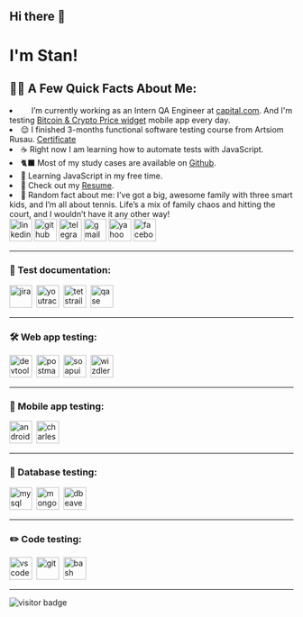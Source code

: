 ## Hi there 👋

# I'm Stan!

<h2>👨‍💻 A Few Quick Facts About Me:</h2>
<li> <img src="https://cdn.brandfetch.io/id-0HYn-9P/w/400/h/400/theme/dark/icon.jpeg?c=1dxbfHSJFAPEGdCLU4o5B" height="15" ></h2> I’m currently working as an Intern QA Engineer at <a href="https://www.capital.com/">capital.com</a>. And I'm testing <a href="https://play.google.com/store/apps/details?id=com.currency.exchange.widgetscrypto&hl=en_US">Bitcoin & Crypto Price widget</a> mobile app every day.</li>
<li> 😌 I finished 3-months functional software testing course from Artsiom Rusau. <a href="https://drive.google.com/file/d/1ZLaE_vsG-bdGf0pZxbhCldgChWrZ3Nn5/view?usp=sharing">Certificate</a> </li>
<li> ☕ Right now I am learning how to automate tests with JavaScript.</li>
<li> 🐈‍⬛ Most of my study cases are available on <a href="https://github.com/StanTokarev/">Github</a>.</li> </li>
<li> 📖 Learning JavaScript in my free time.</li>
<li>📙 Check out my <a href="https://drive.google.com/file/d/1rPoPWCSrFIZ2ynKDKF3D8xWClASIC49Q/view?usp=sharing">Resume</a>.</li> 
<li>🧣 Random fact about me: I’ve got a big, awesome family with three smart kids, and I’m all about tennis. Life’s a mix of family chaos and hitting the court, and I wouldn’t have it any other way! </li>
<a href= "https://www.linkedin.com/in/stan-tokarev/"><img src="https://img.icons8.com/?size=512&id=13930&format=png" width="40" height="40" alt="linkedin"/></a>
<a href= "https://github.com/StanTokarev"><img src="https://icons.iconarchive.com/icons/papirus-team/papirus-apps/256/github-icon.png" width="40" height="40" alt="github"/></a>
<a href= "https://t.me/stantokarev"><img src="https://img.icons8.com/?size=512&id=63306&format=png" width="40" height="40" alt="telegram"/></a>
<a href= "mailto:nosovertka@gmail.com"><img src="https://img.icons8.com/?size=512&id=P7UIlhbpWzZm&format=png" width="40" height="40" alt="gmail"/></a>
<a href= "mailto:stan.tokarev@yahoo.com"><img src="https://img.icons8.com/?size=100&id=9N3LO52MKuiT&format=png&color=000000" width="40" height="40" alt="yahoo mail"/></a>
<a href= "https://www.facebook.com/stantokarev/"><img src="https://img.icons8.com/?size=100&id=13912&format=png&color=000000" width="40" height="40" alt="facebook"/></a>
</p>
</ul>

---

### 📁 Test documentation:

<div>
  <img src="https://cdn.jsdelivr.net/gh/devicons/devicon/icons/jira/jira-original.svg" title="jira" alt="jira" width="40" height="40"/>&nbsp
  <img src="https://upload.wikimedia.org/wikipedia/commons/thumb/8/8d/YouTrack_Icon.svg/1024px-YouTrack_Icon.svg.png?20200803082248" title="youtrack" alt="youtrack" width="40" height="40"/>&nbsp
  <img src="https://codahosted.io/packs/21236/unversioned/assets/LOGO/ba1091c59bab89cd2fd0f289622731fe16113d7b00905abe64759c313a4b73b76c1b0426076ed76cb74752234c734131df46992d5b8b48fc13e264240e4f7119f736cfeb64df36ded54b5cbf6198b9cadedf18dd0cac5c7dbcd16e6336c29363cd1292ba" title="testrail" alt="tetstrail" width="40" height="40"/>&nbsp
  <img src="https://luna1.co/eb0187.png" title="qase" alt="qase" width="40" height="40"/>&nbsp
</div>

---

### 🛠 Web app testing:

<div>
  <img src="https://d33wubrfki0l68.cloudfront.net/38b5c953a4667366685d55db55d057c86db1fc54/a0fdc/static/acae6b24d940347661ca901ea07f47c1/chrome-dev-logo-icon.png" title="devtools" alt="devtools" width="40" height="40"/>&nbsp
  <img src="https://seeklogo.com/images/P/postman-logo-0087CA0D15-seeklogo.com.png" title="postman" alt="postman" width="40" height="40"/>&nbsp
  <img src="https://static0.smartbear.co/smartbearbrand/media/images/home/soapui-icon.svg" title="soapui" alt="soapui" width="40" height="40"/>&nbsp
  <img src="https://lh3.googleusercontent.com/OJ9MppSwH9rKsQc0958jplweAl9I0dM5zDMWknso5NLGTvs0cBWuefFsZq32InrwOD2XYJsqnPX4oio1o32Oqbdhsw=s60" title="wizdler" alt="wizdler" width="40" height="40"/>&nbsp
</div>

---

### 📱 Mobile app testing:

<div>
  <img src="https://cdn.jsdelivr.net/gh/devicons/devicon/icons/androidstudio/androidstudio-original.svg" title="android-studio" alt="android-studio" width="40" height="40"/>&nbsp
  <img src="https://user-images.githubusercontent.com/15472/41327135-e4bf090c-6eca-11e8-9b76-032e8e2b0707.png" title="charles-proxy" alt="charles-proxy" width="40" height="40"/>&nbsp
</div>


---

### 💾 Database testing:

<div>
  <img src="https://cdn.jsdelivr.net/gh/devicons/devicon/icons/mysql/mysql-original.svg" title="mysql" alt="mysql" width="40" height="40"/>&nbsp
  <img src="https://cdn.jsdelivr.net/gh/devicons/devicon/icons/mongodb/mongodb-original.svg" title="mongodb" alt="mongodb" width="40" height="40"/>&nbsp
  <img src="https://icons.iconarchive.com/icons/papirus-team/papirus-apps/256/dbeaver-icon.png" title="dbeaver" alt="dbeaver" width="40" height="40"/>&nbsp
</div>

---

### ✏️ Code testing:

<div>
  <img src="https://cdn.jsdelivr.net/gh/devicons/devicon/icons/vscode/vscode-original.svg" title="vscode" alt="vscode" width="40" height="40"/>&nbsp
  <img src="https://cdn.jsdelivr.net/gh/devicons/devicon/icons/git/git-original.svg" title="git" alt="git" width="40" height="40"/>&nbsp
  <img src="https://upload.wikimedia.org/wikipedia/commons/thumb/4/4b/Bash_Logo_Colored.svg/1024px-Bash_Logo_Colored.svg.png?20180723054350" title="bash" alt="bash" width="40" height="40"/>&nbsp
    
</div>

---

<!-- ### 💻 Пройденные курсы:

| Курсы                                                           | Дата              |
| ----------------------------------------------------------------| :---------------: |
| netology.ru/Старт в программировании                            | 02/2022 - 03/2022 |

--- -->

![visitor badge](https://visitor-badge.laobi.icu/badge?page_id=stantokarev.visitor-badge&left_color=red&right_color=green)
